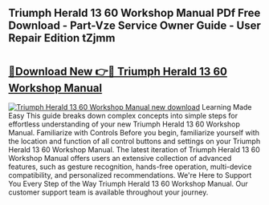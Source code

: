 ## Triumph Herald 13 60 Workshop Manual PDf Free Download - Part-Vze Service Owner Guide - User Repair Edition tZjmm

# <h2><a href="http://cf21714.oget.top/?id=Triumph+Herald+13+60+Workshop+Manual">🔗Download New 👉🔴 Triumph Herald 13 60 Workshop Manual</a></h2>

[![Triumph Herald 13 60 Workshop Manual new download](https://i.imgur.com/5g1atiW.png)](http://cf21714.oget.top/?id=Triumph+Herald+13+60+Workshop+Manual)
Learning Made Easy This guide breaks down complex concepts into simple steps for effortless understanding of your new Triumph Herald 13 60 Workshop Manual. Familiarize with Controls Before you begin, familiarize yourself with the location and function of all control buttons and settings on your Triumph Herald 13 60 Workshop Manual. The latest iteration of Triumph Herald 13 60 Workshop Manual offers users an extensive collection of advanced features, such as gesture recognition, hands-free operation, multi-device compatibility, and personalized recommendations. We're Here to Support You Every Step of the Way Triumph Herald 13 60 Workshop Manual. Our customer support team is available throughout your journey.
